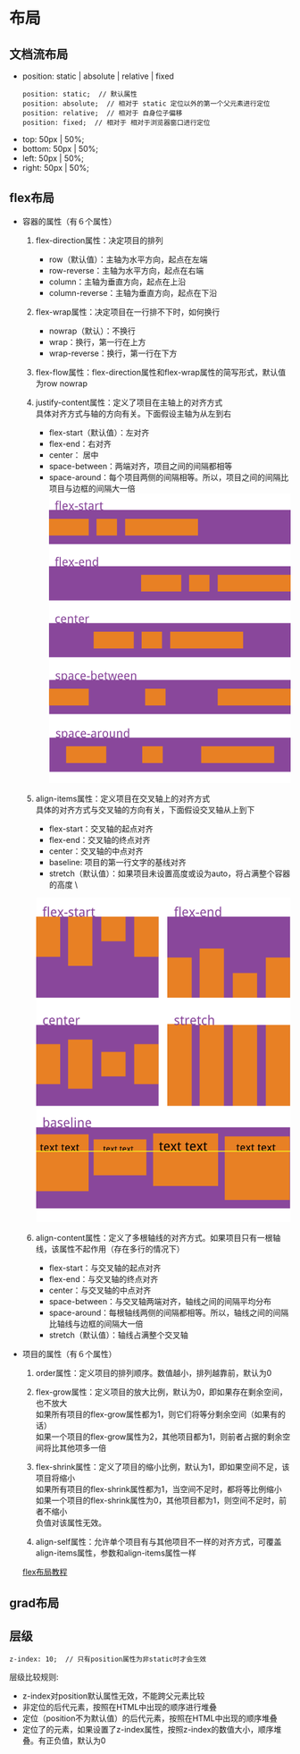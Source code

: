 # 布局

## 文档流布局
- position: static | absolute | relative | fixed
  ```
  position: static;  // 默认属性
  position: absolute;  // 相对于 static 定位以外的第一个父元素进行定位
  position: relative;  // 相对于 自身位子偏移
  position: fixed;  // 相对于 相对于浏览器窗口进行定位
  ```
- top: 50px | 50%;
- bottom: 50px | 50%;
- left: 50px | 50%;
- right: 50px | 50%;

## flex布局  
- 容器的属性（有６个属性） 
	1. flex-direction属性：决定项目的排列  
		- row（默认值）：主轴为水平方向，起点在左端  
		- row-reverse：主轴为水平方向，起点在右端  
		- column：主轴为垂直方向，起点在上沿  
		- column-reverse：主轴为垂直方向，起点在下沿  
	2. flex-wrap属性：决定项目在一行排不下时，如何换行  
		- nowrap（默认）：不换行  
		- wrap：换行，第一行在上方  
		- wrap-reverse：换行，第一行在下方  

	3. flex-flow属性：flex-direction属性和flex-wrap属性的简写形式，默认值为row nowrap  

	4. justify-content属性：定义了项目在主轴上的对齐方式  
		 具体对齐方式与轴的方向有关。下面假设主轴为从左到右  
		- flex-start（默认值）：左对齐  
		- flex-end：右对齐  
		- center： 居中  
		- space-between：两端对齐，项目之间的间隔都相等  
		- space-around：每个项目两侧的间隔相等。所以，项目之间的间隔比项目与边框的间隔大一倍  
		![](../images/1.png)

	5. align-items属性：定义项目在交叉轴上的对齐方式  
		 具体的对齐方式与交叉轴的方向有关，下面假设交叉轴从上到下  
		- flex-start：交叉轴的起点对齐  
		- flex-end：交叉轴的终点对齐  
		- center：交叉轴的中点对齐  
		- baseline: 项目的第一行文字的基线对齐  
		- stretch（默认值）：如果项目未设置高度或设为auto，将占满整个容器的高度  \

		![](../images/2.png)

	6. align-content属性：定义了多根轴线的对齐方式。如果项目只有一根轴线，该属性不起作用（存在多行的情况下）  
		- flex-start：与交叉轴的起点对齐  
		- flex-end：与交叉轴的终点对齐  
		- center：与交叉轴的中点对齐  
		- space-between：与交叉轴两端对齐，轴线之间的间隔平均分布  
		- space-around：每根轴线两侧的间隔都相等。所以，轴线之间的间隔比轴线与边框的间隔大一倍  
		- stretch（默认值）：轴线占满整个交叉轴  
- 项目的属性（有６个属性）  
	1. order属性：定义项目的排列顺序。数值越小，排列越靠前，默认为0  

	2. flex-grow属性：定义项目的放大比例，默认为0，即如果存在剩余空间，也不放大  
		 如果所有项目的flex-grow属性都为1，则它们将等分剩余空间（如果有的话）  
		 如果一个项目的flex-grow属性为2，其他项目都为1，则前者占据的剩余空间将比其他项多一倍  

	3. flex-shrink属性：定义了项目的缩小比例，默认为1，即如果空间不足，该项目将缩小  
		 如果所有项目的flex-shrink属性都为1，当空间不足时，都将等比例缩小  
	   如果一个项目的flex-shrink属性为0，其他项目都为1，则空间不足时，前者不缩小  
		 负值对该属性无效。

	4. align-self属性：允许单个项目有与其他项目不一样的对齐方式，可覆盖align-items属性，参数和align-items属性一样

	[flex布局教程](http://www.ruanyifeng.com/blog/2015/07/flex-grammar.html)

## grad布局  

## 层级
```
z-index: 10;  // 只有position属性为非static时才会生效
```
层级比较规则:
- z-index对position默认属性无效，不能跨父元素比较
- 非定位的后代元素，按照在HTML中出现的顺序进行堆叠
- 定位（position不为默认值）的后代元素，按照在HTML中出现的顺序堆叠
- 定位了的元素，如果设置了z-index属性，按照z-index的数值大小，顺序堆叠。有正负值，默认为0